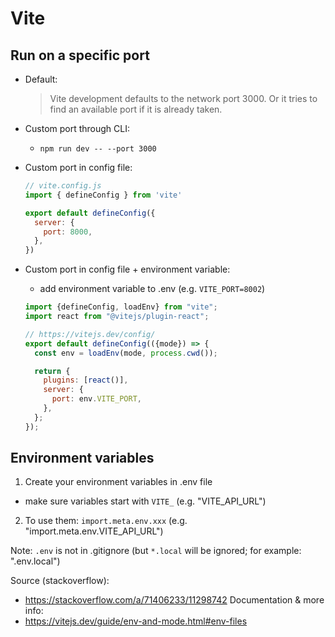 

# Vite


## Run on a specific port


- Default:

  > Vite development defaults to the network port 3000. Or it tries to find an available port if it is already taken.


- Custom port through CLI: 
  - `npm run dev -- --port 3000`


- Custom port in config file:

  ```js
  // vite.config.js
  import { defineConfig } from 'vite'

  export default defineConfig({
    server: {
      port: 8000,
    },
  })
  ```


- Custom port in config file + environment variable:

  - add environment variable to .env (e.g. `VITE_PORT=8002`)

  ```js
  import {defineConfig, loadEnv} from "vite";
  import react from "@vitejs/plugin-react";

  // https://vitejs.dev/config/
  export default defineConfig(({mode}) => {
    const env = loadEnv(mode, process.cwd());

    return {
      plugins: [react()],
      server: {
        port: env.VITE_PORT,
      },
    };
  });
  ```



## Environment variables

1. Create your environment variables in .env file
  - make sure variables start with `VITE_`  (e.g. "VITE_API_URL")

2. To use them: `import.meta.env.xxx` (e.g. "import.meta.env.VITE_API_URL")


Note: `.env` is not in .gitignore
(but `*.local` will be ignored; for example: ".env.local")


Source (stackoverflow): 
- https://stackoverflow.com/a/71406233/11298742
Documentation & more info: 
- https://vitejs.dev/guide/env-and-mode.html#env-files

